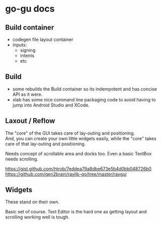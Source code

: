 # go-gu docs

## Build container
- codegen file layout container
- inputs:
	- signing
	- intents
	- etc

## Build
- some rebuilds the Build container so its indempotent and has concise API as it were.
- xlab has some nice command line packaging code to avoid having to jump into Android Studio and XCode.

## Laxout / Reflow
The "core" of the GUI takes care of lay-outing and positioning.  
And, you can create your own little widgets easily, while the "core" takes care of that lay-outing and positioning.

Needs concept of scrollable area and docks too. Even a basic TextBox needs scrolling.

https://gist.github.com/htrob/7eddea79a8dbe673e5b4d0bb048726b0
https://github.com/gen2brain/raylib-go/tree/master/raygui

## Widgets
These stand on their own.

Basic set of course.
Text Editor is the hard one as getting layout and scrolling working well is tough.


